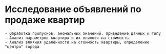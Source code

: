 # Исследование объявлений по продаже квартир
	- Обработка пропусков, аномальных значений, приведение данных к типу
	- Анализ параметров квартиры и их влияния на стоимость
	- Анализ влияния удалённости на стоимость квартиры, определение "центра" города
 
